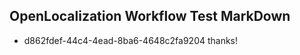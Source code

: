 ## OpenLocalization Workflow Test MarkDown
* d862fdef-44c4-4ead-8ba6-4648c2fa9204 thanks!

<!--HONumber=Jul16_HO4-->


